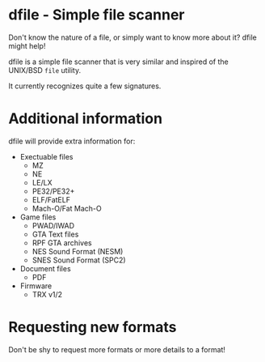 # dfile - Simple file scanner

Don't know the nature of a file, or simply want to know more about it? dfile might help!

dfile is a simple file scanner that is very similar and inspired of the UNIX/BSD `file` utility.

It currently recognizes quite a few signatures.

# Additional information
dfile will provide extra information for:
- Exectuable files
  - MZ
  - NE
  - LE/LX
  - PE32/PE32+
  - ELF/FatELF
  - Mach-O/Fat Mach-O
- Game files
  - PWAD/IWAD
  - GTA Text files
  - RPF GTA archives
  - NES Sound Format (NESM)
  - SNES Sound Format (SPC2)
- Document files
  - PDF
- Firmware
  - TRX v1/2

# Requesting new formats
Don't be shy to request more formats or more details to a format!